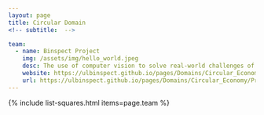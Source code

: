 ```yaml
---
layout: page
title: Circular Domain
<!-- subtitle:  -->

team:
  - name: Binspect Project
    img: /assets/img/hello_world.jpeg
    desc: The use of computer vision to solve real-world challenges of waste and recycling companies worldwide
    website: https://ulbinspect.github.io/pages/Domains/Circular_Economy/Projects/bin_proj_2/
    url: https://ulbinspect.github.io/pages/Domains/Circular_Economy/Projects/bin_proj_2/
---
```

{% include list-squares.html items=page.team %}
